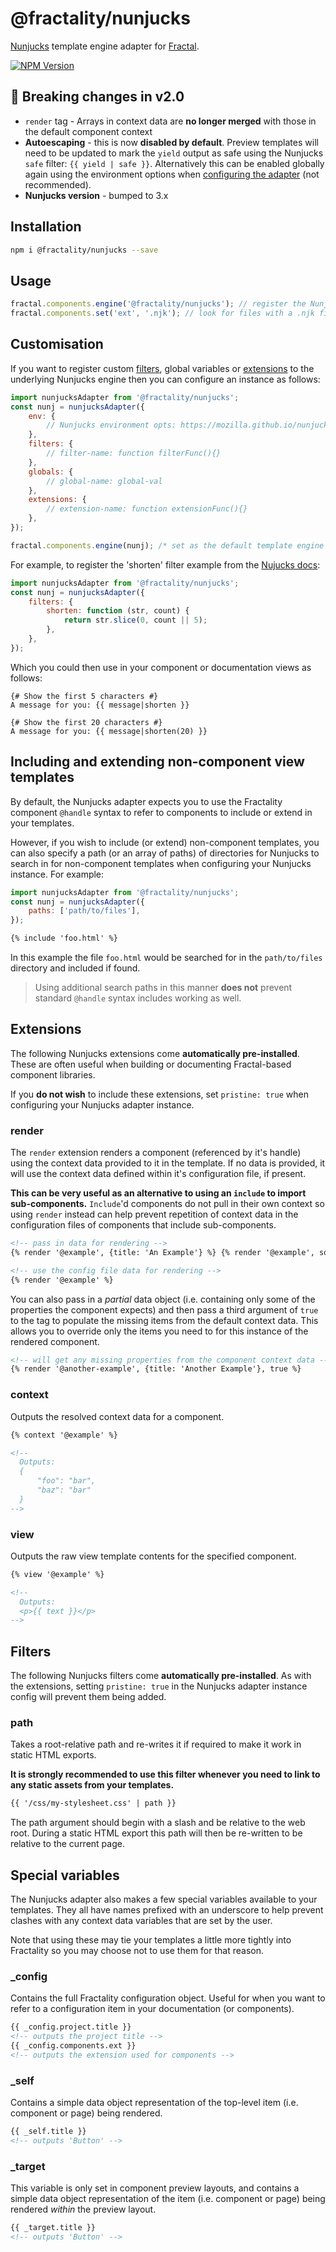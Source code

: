 # @fractality/nunjucks

[Nunjucks](http://mozilla.github.io/nunjucks/) template engine adapter for [Fractal](http://github.com/fractality/fractality).

[![NPM Version](https://img.shields.io/npm/v/@fractality/nunjucks)](https://www.npmjs.com/package/@fractality/nunjucks)

## 🚨 Breaking changes in v2.0

-   `render` tag - Arrays in context data are **no longer merged** with those in the default component context
-   **Autoescaping** - this is now **disabled by default**. Preview templates will need to be updated to mark the `yield` output as safe using the Nunjucks `safe` filter: `{{ yield | safe }}`. Alternatively this can be enabled globally again using the environment options when [configuring the adapter](#customisation) (not recommended).
-   **Nunjucks version** - bumped to 3.x

## Installation

```bash
npm i @fractality/nunjucks --save
```

## Usage

```javascript
fractal.components.engine('@fractality/nunjucks'); // register the Nunjucks adapter for your components
fractal.components.set('ext', '.njk'); // look for files with a .njk file extension
```

## Customisation

If you want to register custom [filters](https://mozilla.github.io/nunjucks/api.html#custom-filters), global variables or [extensions](https://mozilla.github.io/nunjucks/api.html#custom-tags) to the underlying Nunjucks engine then you can configure an instance as follows:

```javascript
import nunjucksAdapter from '@fractality/nunjucks';
const nunj = nunjucksAdapter({
    env: {
        // Nunjucks environment opts: https://mozilla.github.io/nunjucks/api.html#configure
    },
    filters: {
        // filter-name: function filterFunc(){}
    },
    globals: {
        // global-name: global-val
    },
    extensions: {
        // extension-name: function extensionFunc(){}
    },
});

fractal.components.engine(nunj); /* set as the default template engine for components */
```

For example, to register the 'shorten' filter example from the [Nujucks docs](https://mozilla.github.io/nunjucks/api.html#custom-filters):

```javascript
import nunjucksAdapter from '@fractality/nunjucks';
const nunj = nunjucksAdapter({
    filters: {
        shorten: function (str, count) {
            return str.slice(0, count || 5);
        },
    },
});
```

Which you could then use in your component or documentation views as follows:

```nunjucks
{# Show the first 5 characters #}
A message for you: {{ message|shorten }}

{# Show the first 20 characters #}
A message for you: {{ message|shorten(20) }}
```

## Including and extending non-component view templates

By default, the Nunjucks adapter expects you to use the Fractality component `@handle` syntax to refer to components to include or extend in your templates.

However, if you wish to include (or extend) non-component templates, you can also specify a path (or an array of paths) of directories for Nunjucks to search in for non-component templates when configuring your Nunjucks instance. For example:

```javascript
import nunjucksAdapter from '@fractality/nunjucks';
const nunj = nunjucksAdapter({
    paths: ['path/to/files'],
});
```

```html
{% include 'foo.html' %}
```

In this example the file `foo.html` would be searched for in the `path/to/files` directory and included if found.

> Using additional search paths in this manner **does not** prevent standard `@handle` syntax includes working as well.

## Extensions

The following Nunjucks extensions come **automatically pre-installed**. These are often useful when building or documenting Fractal-based component libraries.

If you **do not wish** to include these extensions, set `pristine: true` when configuring your Nunjucks adapter instance.

### render

The `render` extension renders a component (referenced by it's handle) using the context data provided to it in the template. If no data is provided, it will use the context data defined within it's configuration file, if present.

**This can be very useful as an alternative to using an `include` to import sub-components.** `Include`'d components do not pull in their own context so using `render` instead can help prevent repetition of context data in the configuration files of components that include sub-components.

```html
<!-- pass in data for rendering -->
{% render '@example', {title: 'An Example'} %} {% render '@example', someData %}

<!-- use the config file data for rendering -->
{% render '@example' %}
```

You can also pass in a _partial_ data object (i.e. containing only some of the properties the component expects) and then pass a third argument of `true` to the tag to populate the missing items from the default context data. This allows you to override only the items you need to for this instance of the rendered component.

```html
<!-- will get any missing properties from the component context data -->
{% render '@another-example', {title: 'Another Example'}, true %}
```

### context

Outputs the resolved context data for a component.

```html
{% context '@example' %}

<!--
  Outputs:
  {
      "foo": "bar",
      "baz": "bar"
  }
-->
```

### view

Outputs the raw view template contents for the specified component.

```html
{% view '@example' %}

<!--
  Outputs:
  <p>{{ text }}</p>
-->
```

## Filters

The following Nunjucks filters come **automatically pre-installed**. As with the extensions, setting `pristine: true` in the Nunjucks adapter instance config will prevent them being added.

### path

Takes a root-relative path and re-writes it if required to make it work in static HTML exports.

**It is strongly recommended to use this filter whenever you need to link to any static assets from your templates.**

```html
{{ '/css/my-stylesheet.css' | path }}
```

The path argument should begin with a slash and be relative to the web root. During a static HTML export this path will then be re-written to be relative to the current page.

## Special variables

The Nunjucks adapter also makes a few special variables available to your templates. They all have names prefixed with an underscore to help prevent clashes with any context data variables that are set by the user.

Note that using these may tie your templates a little more tightly into Fractality so you may choose not to use them for that reason.

### \_config

Contains the full Fractality configuration object. Useful for when you want to refer to a configuration item in your documentation (or components).

```html
{{ _config.project.title }}
<!-- outputs the project title -->
{{ _config.components.ext }}
<!-- outputs the extension used for components -->
```

### \_self

Contains a simple data object representation of the top-level item (i.e. component or page) being rendered.

```html
{{ _self.title }}
<!-- outputs 'Button' -->
```

### \_target

This variable is only set in component preview layouts, and contains a simple data object representation of the item (i.e. component or page) being rendered _within_ the preview layout.

```html
{{ _target.title }}
<!-- outputs 'Button' -->
```
